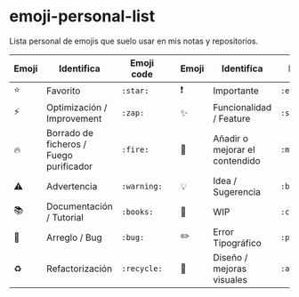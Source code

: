 # emoji-personal-list   

Lista personal de emojis que suelo usar en mis notas y repositorios.  

| Emoji | Identifica | Emoji code | | Emoji | Identifica | Emoji code |
|-------|------------|------------|-|-------|------------|------------|
| :star: | Favorito | `:star:` | | :exclamation:️ | Importante | `:exclamation:` |
| :zap:️ | Optimización / Improvement | `:zap:` | | :sparkles: | Funcionalidad / Feature | `:sparkles:` |
| :fire: | Borrado de ficheros / Fuego purificador | `:fire:` | | :memo: | Añadir o mejorar el contendido | `:memo:` |
| :warning: | Advertencia | `:warning:` | | :bulb: | Idea / Sugerencia | `:bulb:` |
| :books: | Documentación / Tutorial | `:books:` | | :construction: | WIP | `:construction:` |
| :bug: | Arreglo / Bug | `:bug:` | | :pencil2: | Error Tipográfico | `:pencil2:` |
| :recycle: | Refactorización | `:recycle:` | | :art:️ | Diseño / mejoras visuales | `:art:` |
